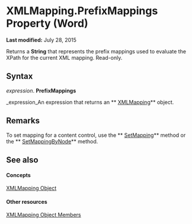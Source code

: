 
# XMLMapping.PrefixMappings Property (Word)

 **Last modified:** July 28, 2015

Returns a  **String** that represents the prefix mappings used to evaluate the XPath for the current XML mapping. Read-only.

## Syntax

 _expression_. **PrefixMappings**

 _expression_An expression that returns an  ** [XMLMapping](cf76802b-f93d-0f3b-4936-ca357a7d7ff8.md)** object.


## Remarks

To set mapping for a content control, use the  ** [SetMapping](0d33be39-f355-7a59-802c-33d031485a0e.md)** method or the ** [SetMappingByNode](8eab3471-e1dc-f7ec-9b45-9fb459088190.md)** method.


## See also


#### Concepts


 [XMLMapping Object](cf76802b-f93d-0f3b-4936-ca357a7d7ff8.md)
#### Other resources


 [XMLMapping Object Members](8fb27e7a-1d02-4754-87ca-f117cc67cdff.md)
